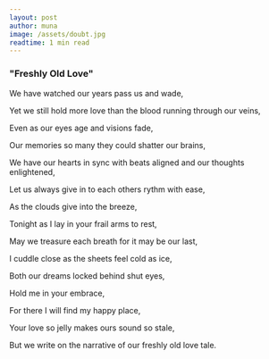 ```yaml
---
layout: post
author: muna
image: /assets/doubt.jpg
readtime: 1 min read
---
```

### "Freshly Old Love" 

We have watched our years pass us and wade,

Yet we still hold more love than the blood running through our veins,

Even as our eyes age and visions fade,

Our memories so many they could shatter our brains,

We have our hearts in sync with beats aligned and our thoughts enlightened,

Let us always give in to each others rythm with ease,

As the clouds give into the breeze,

Tonight as I lay in your frail arms to rest,

May we treasure each breath for it may be our last,

I cuddle close as the sheets feel cold as ice,

Both our dreams locked behind shut eyes,

Hold me in your embrace,

For there I will find my happy place,

Your love so jelly makes ours sound so stale,

But we write on the narrative of our freshly old love tale.
